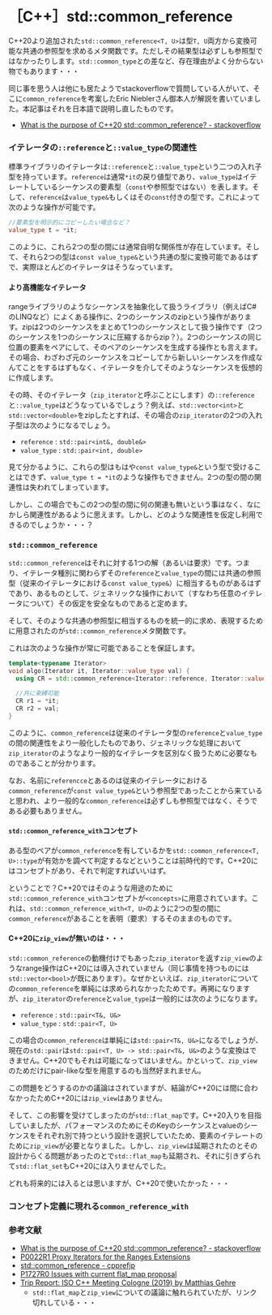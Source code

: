# ［C++］std::common_reference

C++20より追加された`std::common_reference<T, U>`は型`T, U`両方から変換可能な共通の参照型を求めるメタ関数です。ただしその結果型は必ずしも参照型ではなかったりします。`std::common_type`との差など、存在理由がよく分からない物でもあります・・・

同じ事を思う人は他にも居たようでstackoverflowで質問している人がいて、そこに`common_reference`を考案したEric Nieblerさん御本人が解説を書いていました。本記事はそれを日本語で説明し直したものです。

- [What is the purpose of C++20 std::common_reference? - stackoverflow](https://stackoverflow.com/questions/59011331/what-is-the-purpose-of-c20-stdcommon-reference)

### イテレータの`::reference`と`::value_type`の関連性

標準ライブラリのイテレータは`::reference`と`::value_type`という二つの入れ子型を持っています。`reference`は通常`*it`の戻り値型であり、`value_type`はイテレートしているシーケンスの要素型（`const`や参照型ではない）を表します。そして、`reference`は`value_type&`もしくはその`const`付きの型です。これによって次のような操作が可能です。

```cpp
//要素型を明示的にコピーしたい場合など？
value_type t = *it;
```

このように、これら2つの型の間には通常自明な関係性が存在しています。そして、それら2つの型は`const value_type&`という共通の型に変換可能であるはずで、実際ほとんどのイテレータはそうなっています。

#### より高機能なイテレータ

rangeライブラリのようなシーケンスを抽象化して扱うライブラリ（例えばC#のLINQなど）によくある操作に、2つのシーケンスのzipという操作があります。zipは2つのシーケンスをまとめて1つのシーケンスとして扱う操作です（2つのシーケンスを1つのシーケンスに圧縮するからzip？）。2つのシーケンスの同じ位置の要素をペアにして、そのペアのシーケンスを生成する操作とも言えます。その場合、わざわざ元のシーケンスをコピーしてから新しいシーケンスを作成なんてことをするはずもなく、イテレータを介してそのようなシーケンスを仮想的に作成します。

その時、そのイテレータ（`zip_iterator`と呼ぶことにします）の`::reference`と`::value_type`はどうなっているでしょう？例えば、`std::vector<int>`と`std::vector<double>`をzipしたとすれば、その場合の`zip_iterator`の2つの入れ子型は次のようになるでしょう。

- `reference`  : `std::pair<int&, double&>`
- `value_type` : `std::pair<int, double>`

見て分かるように、これらの型はもはや`const value_type&`という型で受けることはできず、`value_type t = *it`のような操作もできません。2つの型の間の関連性は失われてしまっています。

しかし、この場合でもこの2つの型の間に何の関連も無いという事はなく、なにかしら関連性があるように思えます。しかし、どのような関連性を仮定し利用できるのでしょうか・・・？

### `std::common_reference`

`std::common_reference`はそれに対する1つの解（あるいは要求）です。つまり、イテレータ種別に関わらずその`reference`と`value_type`の間には共通の参照型（従来のイテレータにおける`const value_type&`）に相当するものがあるはずであり、あるものとして、ジェネリックな操作において（すなわち任意のイテレータについて）その仮定を安全なものであると定めます。

そして、そのような共通の参照型に相当するものを統一的に求め、表現するために用意されたのが`std::common_reference`メタ関数です。

これは次のような操作が常に可能であることを保証します。

```cpp
template<typename Iterator>
void algo(Iterator it, Iterator::value_type val) {
  using CR = std::common_reference<Iterator::reference, Iterator::value_type>::type;

  //共に束縛可能
  CR r1 = *it;
  CR r2 = val;
}
```

このように、`common_reference`は従来のイテレータ型の`reference`と`value_type`の間の関連性をより一般化したものであり、ジェネリックな処理において`zip_iterator`のようなより一般的なイテレータを区別なく扱うために必要なものであることが分かります。

なお、名前に`referencce`とあるのは従来のイテレータにおける`common_reference`が`const value_type&`という参照型であったことから来ていると思われ、より一般的な`common_reference`は必ずしも参照型ではなく、そうである必要もありません。

#### `std::common_reference_with`コンセプト

ある型のペアが`common_reference`を有しているかを`std::common_reference<T, U>::type`が有効かを調べて判定するなどということは前時代的です。C++20にはコンセプトがあり、それで判定すればいいはず。

ということで？C++20ではそのような用途のために`std::common_reference_with`コンセプトが`<concepts>`に用意されています。これは、`std::common_reference_with<T, U>`のように2つの型の間に`common_reference`があることを表明（要求）するそのままのものです。

#### C++20に`zip_view`が無いのは・・・

`std::common_reference`の動機付けでもあった`zip_iterator`を返す`zip_view`のようなrange操作はC++20には導入されていません（同じ事情を持つものには`std::vector<bool>`が既にあります）。なぜかといえば、`zip_iterator`についての`common_reference`を単純には求められなかったためです。再掲になりますが、`zip_iterator`の`reference`と`value_type`は一般的には次のようになります。

- `reference`  : `std::pair<T&, U&>`
- `value_type` : `std::pair<T, U>`

この場合の`common_reference`は単純には`std::pair<T&, U&>`になるでしょうが、現在の`std::pair`は`std::pair<T, U> -> std::pair<T&, U&>`のような変換はできません。C++20でもそれは可能になってはいません。かといって、`zip_view`のためだけにpair-likeな型を用意するのも当然好まれません。

この問題をどうするのかの議論はされていますが、結論がC++20には間に合わなかったためC++20には`zip_view`はありません。

そして、この影響を受けてしまったのが`std::flat_map`です。C++20入りを目指していましたが、パフォーマンスのためにそのKeyのシーケンスとvalueのシーケンスをそれぞれ別で持つという設計を選択していたため、要素のイテレートのために`zip_view`が必要となりました。しかし、`zip_view`は延期されたのとその設計からくる問題があったのとで`std::flat_map`も延期され、それに引きずられて`std::flat_set`もC++20には入りませんでした。

どれも将来的には入るとは思いますが、C++20で使いたかった・・・

### コンセプト定義に現れる`common_reference_with`



### 参考文献

- [What is the purpose of C++20 std::common_reference? - stackoverflow](https://stackoverflow.com/questions/59011331/what-is-the-purpose-of-c20-stdcommon-reference)
- [P0022R1 Proxy Iterators for the Ranges Extensions](http://www.open-std.org/jtc1/sc22/wg21/docs/papers/2015/p0022r1.html)
- [std::common_reference - cpprefjp](https://cpprefjp.github.io/reference/type_traits/common_reference.html)
- [P1727R0 Issues with current flat_map proposal](http://www.open-std.org/jtc1/sc22/wg21/docs/papers/2019/p1727r0.pdf)
- [Trip Report: ISO C++ Meeting Cologne (2019) by Matthias Gehre](https://www.silexica.com/news/iso_cpp_meeting_2019/)
    - `std::flat_map`と`zip_view`についての議論に触れられていたが、リンク切れしている・・・